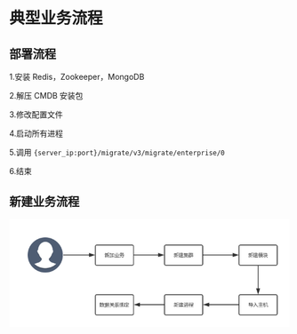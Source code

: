 # 典型业务流程
## 部署流程

1.安装 Redis，Zookeeper，MongoDB

2.解压 CMDB 安装包

3.修改配置文件

4.启动所有进程

5.调用 `{server_ip:port}/migrate/v3/migrate/enterprise/0`

6.结束

## 新建业务流程

![-w2020](../assets/3.png)
